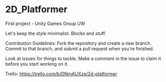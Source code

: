 # 2D_Platformer
First project - Unity Games Group UW

Let's keep the style minimalist. Blocks and stuff.

Contribution Guidelines:
Fork the repository and create a new branch. Commit to that branch, and submit a pull request when you're finished.

Look at issues for things to tackle. Make a comment in the issue to claim it before you start working on it.

Trello:
https://trello.com/b/DNmAUXzp/2d-platformer
